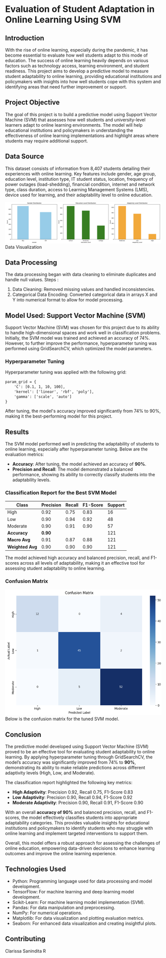 # Evaluation of Student Adaptation in Online Learning Using SVM

## Introduction
With the rise of online learning, especially during the pandemic, it has become essential to evaluate how well students adapt to this mode of education. The success of online learning heavily depends on various factors such as technology access, learning environment, and student readiness. This project aims to develop a predictive model to measure student adaptability to online learning, providing educational institutions and policymakers with insights into how well students cope with this system and identifying areas that need further improvement or support.

## Project Objective
The goal of this project is to build a predictive model using Support Vector Machine (SVM) that assesses how well students and university-level learners adapt to online learning environments. The model will help educational institutions and policymakers in understanding the effectiveness of online learning implementations and highlight areas where students may require additional support.

## Data Source
This dataset consists of information from 8,407 students detailing their experiences with online learning. Key features include gender, age group, education level, institution type, IT student status, location, frequency of power outages (load-shedding), financial condition, internet and network type, class duration, access to Learning Management Systems (LMS), device used for learning, and their adaptability level to online education.

![Visualisasi](image/data.png)
Data Visualization

## Data Processing
The data processing began with data cleaning to eliminate duplicates and handle null values. Steps :
1. Data Cleaning: Removed missing values and handled inconsistencies.
2. Categorical Data Encoding: Converted categorical data in arrays X and Y into numerical format to allow for model processing.

## Model Used: Support Vector Machine (SVM)
Support Vector Machine (SVM) was chosen for this project due to its ability to handle high-dimensional spaces and work well in classification problems. Initially, the SVM model was trained and achieved an accuracy of 74%. However, to further improve the performance, hyperparameter tuning was performed using GridSearchCV, which optimized the model parameters.

### Hyperparameter Tuning
Hyperparameter tuning was applied with the following grid:

```
param_grid = {
    'C': [0.1, 1, 10, 100],
    'kernel': ['linear', 'rbf', 'poly'],
    'gamma': ['scale', 'auto']
}

```

After tuning, the model's accuracy improved significantly from 74% to 90%, making it the best-performing model for this project.

## Results
The SVM model performed well in predicting the adaptability of students to online learning, especially after hyperparameter tuning. Below are the evaluation metrics:

- **Accuracy**: After tuning, the model achieved an accuracy of **90%**.
- **Precision and Recall**: The model demonstrated a balanced performance, showing its ability to correctly classify students into the adaptability levels.

### Classification Report for the Best SVM Model

| Class     | Precision | Recall | F1-Score | Support |
|-----------|-----------|--------|----------|---------|
| High      | 0.92      | 0.75   | 0.83     | 16      |
| Low       | 0.90      | 0.94   | 0.92     | 48      |
| Moderate  | 0.90      | 0.91   | 0.90     | 57      |
| **Accuracy** | **0.90** |        |          | 121     |
| **Macro Avg** | 0.91   | 0.87   | 0.88     | 121     |
| **Weighted Avg** | 0.90 | 0.90  | 0.90     | 121     |

The model achieved high accuracy and balanced precision, recall, and F1-scores across all levels of adaptability, making it an effective tool for assessing student adaptability to online learning.

### Confusion Matrix
![Confusion Matrix](image/cf.png)
Below is the confusion matrix for the tuned SVM model.

## Conclusion
The predictive model developed using Support Vector Machine (SVM) proved to be an effective tool for evaluating student adaptability to online learning. By applying hyperparameter tuning through GridSearchCV, the model’s accuracy was significantly improved from 74% to **90%**, demonstrating its ability to make reliable predictions across different adaptivity levels (High, Low, and Moderate).

The classification report highlighted the following key metrics:
- **High Adaptivity**: Precision 0.92, Recall 0.75, F1-Score 0.83
- **Low Adaptivity**: Precision 0.90, Recall 0.94, F1-Score 0.92
- **Moderate Adaptivity**: Precision 0.90, Recall 0.91, F1-Score 0.90

With an overall **accuracy of 90%** and balanced precision, recall, and F1-scores, the model effectively classifies students into appropriate adaptability categories. This provides valuable insights for educational institutions and policymakers to identify students who may struggle with online learning and implement targeted interventions to support them.

Overall, this model offers a robust approach for assessing the challenges of online education, empowering data-driven decisions to enhance learning outcomes and improve the online learning experience.

## Technologies Used
- Python: Programming language used for data processing and model development.
- TensorFlow: For machine learning and deep learning model development.
- Scikit-Learn: For machine learning model implementation (SVM).
- Pandas: For data manipulation and preprocessing.
- NumPy: For numerical operations.
- Matplotlib: For data visualization and plotting evaluation metrics.
- Seaborn: For enhanced data visualization and creating insightful plots.

## Contributing
Clarissa Sanindita R
